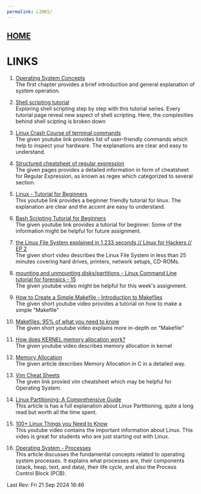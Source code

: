 ```yaml
---
permalink: LINKS/
---
```

## [HOME](../)
# LINKS

1. [Operating System Concepts](https://www.os-book.com/OS10/slide-dir/)<br>
The first chapter provides a brief introduction and general explanation of system operation.

2. [Shell scripting tutorial](https://www.shellscript.sh/)<br>
Exploring shell scripting step by step with this tutorial series. Every tutorial page reveal new aspect of shell scripting. Here, the complexities behind shell scipting is broken down

3. [Linux Crash Course of terminal commands](https://www.youtube.com/watch?v=oGyJr-iUwt8)<br>
The given youtube link provides list of user-friendly commands which help to inspect your hardware. The explanations are clear and easy to understand.

4. [Structured cheatsheet of regular expression](https://cheatography.com/davechild/cheat-sheets/regular-expressions/)<br>
The given pages provides a detailed information in form of cheatsheet for Regular Expression, as known as regex which categorized to several section.

5. [Linux - Tutorial for Beginners ](https://www.youtube.com/watch?v=BMGixkvJ-6w)<br>
This youtube link provides a beginner friendly tutorial for linux. The explanation are clear and the accent are easy to understand.

6. [Bash Scripting Tutorial for Beginners](https://www.youtube.com/watch?v=tK9Oc6AEnR4)<br>
The given youtube link provides a tutorial for beginner. Some of the information might be helpful for future assignment.

7. [the Linux File System explained in 1,233 seconds // Linux for Hackers // EP 2](https://www.youtube.com/watch?v=A3G-3hp88mo)<br>
The given short video describes the Linux File System in less than 25 minutes covering  hard drives, printers, network setups, CD-ROMs.

8. [mounting and unmounting disks/partitions - Linux Command Line tutorial for forensics - 15](https://www.youtube.com/watch?v=F-a_BBAGfkE)<br>
The given youtube video might be helpful for this week's assignment.

9. [How to Create a Simple Makefile - Introduction to Makefiles](https://www.youtube.com/watch?v=_r7i5X0rXJk)<br>
The given short youtube video provides a tutorial on how to make a simple "Makefile"

10. [Makefiles: 95% of what you need to know](https://www.youtube.com/watch?v=DtGrdB8wQ_8)<br>
The given short youtube video explains more in-depth on "Makefile"

11. [How does KERNEL memory allocation work?](https://www.youtube.com/watch?v=NC_qkXznvkg) <br>
The given youtube video describes memory allocation in kernel

12. [Memory Allocation](https://www.cs.uah.edu/~rcoleman/Common/C_Reference/MemoryAlloc.html) <br>
The given article describes Memory Allocation in C in a detailed way.

13. [Vim Cheat Sheets](https://vim.rtorr.com/) <br>
The given link provied vim cheatsheet which may be helpful for Operating System.

14. [Linux Partitioning: A Comprehensive Guide](https://harsh05.medium.com/linux-partitioning-a-comprehensive-guide-64b8618cb3f3#:~:text=Disk%20Partitioning%20is%20the%20process,partitions%20in%20the%20partition%20table.) <br>
  This article is has a full explanation about Linux Partitioning, quite a long read but worth all the time spent.

15. [100+ Linux Things you Need to Know](https://youtu.be/LKCVKw9CzFo?si=kh_yYsj057LV4vv0) <br>
 This youtube video contains the important information about Linux. This video is great for students who are just starting out with Linux.

16. [Operating System - Processes](https://www.tutorialspoint.com/operating_system/os_processes.htm)<br>
This article discusses the fundamental concepts related to operating system processes. It explains what processes are, their components (stack, heap, text, and data), their life cycle, and also the Process Control Block (PCB).
 
Last Rev: Fri 21 Sep 2024 18:46
